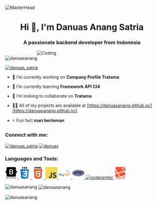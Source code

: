 ![MasterHead](https://i.postimg.cc/DwVhhS55/banneer-danu.png)
<h1 align="center">Hi 👋, I'm Danuas Anang Satria</h1>
<h3 align="center">A passionate backend developer from Indonesia</h3>
<img align="right" alt="Coding" width="400" src="https://camo.githubusercontent.com/5ddf73ad3a205111cf8c686f687fc216c2946a75005718c8da5b837ad9de78c9/68747470733a2f2f7468756d62732e6766796361742e636f6d2f4576696c4e657874446576696c666973682d736d616c6c2e676966">



<p align="left"> <img src="https://komarev.com/ghpvc/?username=danuasanang&label=Profile%20views&color=0e75b6&style=flat" alt="danuasanang" /> </p>

<p align="left"> <a href="https://twitter.com/danuas_satria" target="blank"><img src="https://img.shields.io/twitter/follow/danuas_satria?logo=twitter&style=for-the-badge" alt="danuas_satria" /></a> </p>

- 🔭 I’m currently working on **Company Profile Tratama**

- 🌱 I’m currently learning **Framework API CI4**

- 👯 I’m looking to collaborate on **Tratama**

- 👨‍💻 All of my projects are available at [https://danuasanang.github.io/](https://danuasanang.github.io/)

- ⚡ Fun fact **mari berteman**

<h3 align="left">Connect with me:</h3>
<p align="left">
<a href="https://twitter.com/danuas_satria" target="blank"><img align="center" src="https://raw.githubusercontent.com/rahuldkjain/github-profile-readme-generator/master/src/images/icons/Social/twitter.svg" alt="danuas_satria" height="30" width="40" /></a>
<a href="https://linkedin.com/in/danuas" target="blank"><img align="center" src="https://raw.githubusercontent.com/rahuldkjain/github-profile-readme-generator/master/src/images/icons/Social/linked-in-alt.svg" alt="danuas" height="30" width="40" /></a>
</p>

<h3 align="left">Languages and Tools:</h3>
<p align="left"> <a href="https://getbootstrap.com" target="_blank" rel="noreferrer"> <img src="https://raw.githubusercontent.com/devicons/devicon/master/icons/bootstrap/bootstrap-plain-wordmark.svg" alt="bootstrap" width="40" height="40"/> </a> <a href="https://www.w3schools.com/css/" target="_blank" rel="noreferrer"> <img src="https://raw.githubusercontent.com/devicons/devicon/master/icons/css3/css3-original-wordmark.svg" alt="css3" width="40" height="40"/> </a> <a href="https://www.w3.org/html/" target="_blank" rel="noreferrer"> <img src="https://raw.githubusercontent.com/devicons/devicon/master/icons/html5/html5-original-wordmark.svg" alt="html5" width="40" height="40"/> </a> <a href="https://developer.mozilla.org/en-US/docs/Web/JavaScript" target="_blank" rel="noreferrer"> <img src="https://raw.githubusercontent.com/devicons/devicon/master/icons/javascript/javascript-original.svg" alt="javascript" width="40" height="40"/> </a> <a href="https://www.mysql.com/" target="_blank" rel="noreferrer"> <img src="https://raw.githubusercontent.com/devicons/devicon/master/icons/mysql/mysql-original-wordmark.svg" alt="mysql" width="40" height="40"/> </a> <a href="https://www.php.net" target="_blank" rel="noreferrer"> <img src="https://raw.githubusercontent.com/devicons/devicon/master/icons/php/php-original.svg" alt="php" width="40" height="40"/> </a>  <a href="https://codeigniter.com" target="_blank" rel="noreferrer"> <img src="https://cdn.worldvectorlogo.com/logos/codeigniter.svg" alt="codeigniter" width="40" height="40"/> </a> <a href="https://laravel.com/" target="_blank" rel="noreferrer"> <img src="https://raw.githubusercontent.com/devicons/devicon/master/icons/laravel/laravel-plain-wordmark.svg" alt="laravel" width="40" height="40"/> </a> </p>

<p><img align="left" src="https://github-readme-stats.vercel.app/api/top-langs?username=danuasanang&show_icons=true&locale=en&layout=compact" alt="danuasanang" /></p>

<p>&nbsp;<img align="center" src="https://github-readme-stats.vercel.app/api?username=danuasanang&show_icons=true&locale=en" alt="danuasanang" /></p>

<p><img align="center" src="https://github-readme-streak-stats.herokuapp.com/?user=danuasanang&" alt="danuasanang" /></p>
